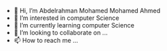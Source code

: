 - 👋 Hi, I’m Abdelrahman Mohamed Mohamed Ahmed 
- 👀 I’m interested in computer Science
- 🌱 I’m currently learning computer Science 
- 💞️ I’m looking to collaborate on ...
- 📫 How to reach me ...

<!---
Abdelrahman-Mohamed123/Abdelrahman-Mohamed123 is a ✨ special ✨ repository because its `README.md` (this file) appears on your GitHub profile.
You can click the Preview link to take a look at your changes.
--->
